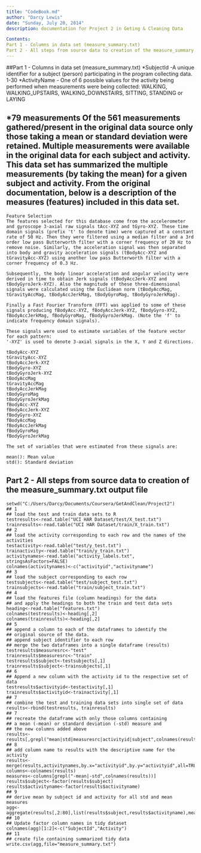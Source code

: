 ```yaml
---
title: "CodeBook.md"
author: "Darcy Lewis"
date: "Sunday, July 20, 2014"
description: documentation for Project 2 in Geting & Cleaning Data 

Contents: 
Part 1 - Columns in data set (measure_summary.txt)
Part 2 - All steps from source data to creation of the measure_summary.txt output file
---
```

##Part 1 - Columns in data set (measure_summary.txt)
*SubjectId -A unique identifier for a subject (person) participating in the program collecting data.  1-30
*ActivityName - One of 6 possible values for the activity being performed when measurements were being collected: WALKING, WALKING_UPSTAIRS, WALKING_DOWNSTAIRS, SITTING, STANDING or LAYING

*79 measurements
Of the 561 measurements gathered/present in the original data source only those taking a mean or standard deviation were retained.  Multiple measurements were available in the original data for each subject and activity.  This data set has summarized the multiple measurements (by taking the mean) for a given subject and activity.  From the original documentation, below is a description of the measures (features) included in this data set.
---
```{r}
Feature Selection 
The features selected for this database come from the accelerometer and gyroscope 3-axial raw signals tAcc-XYZ and tGyro-XYZ. These time domain signals (prefix 't' to denote time) were captured at a constant rate of 50 Hz. Then they were filtered using a median filter and a 3rd order low pass Butterworth filter with a corner frequency of 20 Hz to remove noise. Similarly, the acceleration signal was then separated into body and gravity acceleration signals (tBodyAcc-XYZ and tGravityAcc-XYZ) using another low pass Butterworth filter with a corner frequency of 0.3 Hz. 

Subsequently, the body linear acceleration and angular velocity were derived in time to obtain Jerk signals (tBodyAccJerk-XYZ and tBodyGyroJerk-XYZ). Also the magnitude of these three-dimensional signals were calculated using the Euclidean norm (tBodyAccMag, tGravityAccMag, tBodyAccJerkMag, tBodyGyroMag, tBodyGyroJerkMag). 

Finally a Fast Fourier Transform (FFT) was applied to some of these signals producing fBodyAcc-XYZ, fBodyAccJerk-XYZ, fBodyGyro-XYZ, fBodyAccJerkMag, fBodyGyroMag, fBodyGyroJerkMag. (Note the 'f' to indicate frequency domain signals). 

These signals were used to estimate variables of the feature vector for each pattern:  
'-XYZ' is used to denote 3-axial signals in the X, Y and Z directions.

tBodyAcc-XYZ
tGravityAcc-XYZ
tBodyAccJerk-XYZ
tBodyGyro-XYZ
tBodyGyroJerk-XYZ
tBodyAccMag
tGravityAccMag
tBodyAccJerkMag
tBodyGyroMag
tBodyGyroJerkMag
fBodyAcc-XYZ
fBodyAccJerk-XYZ
fBodyGyro-XYZ
fBodyAccMag
fBodyAccJerkMag
fBodyGyroMag
fBodyGyroJerkMag

The set of variables that were estimated from these signals are: 

mean(): Mean value
std(): Standard deviation
```
Part 2 - All steps from source data to creation of the measure_summary.txt output file
---
```{r}
setwd("C:/Users/Darcy/Documents/Coursera/GetAndClean/Project2")
## 1
## load the test and train data sets to R
testresults<-read.table("UCI HAR Dataset/test/X_test.txt")
trainresults<-read.table("UCI HAR Dataset/train/X_train.txt")
## 2
## load the activity corresponding to each row and the names of the activities
testactivity<-read.table("test/y_test.txt")
trainactivity<-read.table("train/y_train.txt")
activitynames<-read.table("activity_labels.txt", stringsAsFactors=FALSE)
colnames(activitynames)<-c("activityid","activityname")
## 3
## load the subject corresponding to each row 
testsubjects<-read.table("test/subject_test.txt")
trainsubjects<-read.table("train/subject_train.txt")
## 4
## load the features file (column headings) for the data
## and apply the headings to both the train and test data sets
heading<-read.table("features.txt")
colnames(testresults)<-heading[,2]
colnames(trainresults)<-heading[,2]
## 5
## append a column to each of the dataframes to identify the 
## original source of the data.
## append subject identifier to each row
## merge the two dataframes into a single dataframe (results) 
testresults$measuresrc<-"test"
trainresults$measuresrc<-"train"
testresults$subject<-testsubjects[,1]
trainresults$subject<-trainsubjects[,1]
## 6
## Append a new column with the activity id to the respective set of data
testresults$activityid<-testactivity[,1]
trainresults$activityid<-trainactivity[,1]
## 7
## combine the test and training data sets into single set of data
results<-rbind(testresults, trainresults)
## 7
## recreate the dataframe with only those columns containing
## a mean (-mean) or standard deviation (-std) measure and
## the new columns added above
results<-results[,grepl("mean|std|measuresrc|activityid|subject",colnames(results))]
## 8
## add column name to results with the descriptive name for the activity
results<-merge(results,activitynames,by.x="activityid",by.y="activityid",all=TRUE)
columns<-colnames(results)
measures<-columns[grepl("-mean|-std",colnames(results))]
results$subject<-factor(results$subject)
results$activityname<-factor(results$activityname)
## 9
## derive mean by subject id and activity for all std and mean measures
agg<-aggregate(results[,2:80],list(results$subject,results$activityname),mean)
## 10
## Update factor column names in tidy dataset
colnames(agg)[1:2]<-c("SubjectId","Activity")
## 11
## create file containing summarized tidy data
write.csv(agg,file="measure_summary.txt")
```
